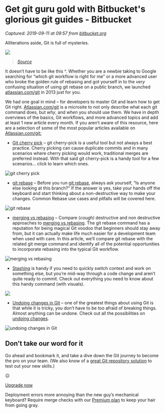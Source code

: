 # Get git guru gold with Bitbucket's glorious git guides - Bitbucket

_Captured: 2019-09-11 at 09:57 from [bitbucket.org](https://bitbucket.org/blog/get-git-guru-gold-with-bitbuckets-glorious-git-guides?utm_source=newsletter-email&utm_medium=email&utm_campaign=September2019-BB-digest_EML-5058&jobid=104290679&subid=1476803159)_

Alliterations aside, Git is full of mysteries. 

![](https://rlmr51w5rw3n7zek1m7tizzg-wpengine.netdna-ssl.com/wp-content/uploads/2019/07/git_2x.png)

> _[Source](https://xkcd.com/1597/)_

It doesn’t have to be like this ^. Whether you are a newbie taking to Google searching for “which git workflow is right for me” or a more advanced user who broke the golden rule of rebasing and got yourself in to the _very_ confusing situation of using git rebase on a public branch, we launched [atlassian.com/git](http://atlassian.com/git) in 2013 just for you.

We had one goal in mind – for developers to master Git and learn how to get Git right. [Atlassian.com/git](http://atlassian.com/git) is a microsite to not only describe what each git command does, but _why_, and _when_ you should use them. We have in depth overviews of the basics, Git workflows, and more advanced topics and add at least 1 new article every month. If you aren’t aware of this resource, here are a selection of some of the most popular articles available on [Atlassian.com/git:](http://atlassian.com/git:)

  * [Git cherry pick](https://www.atlassian.com/git/tutorials/cherry-pick) – git cherry-pick is a useful tool but not always a best practice. Cherry picking can cause duplicate commits and in many scenarios where cherry picking would work, traditional merges are preferred instead. With that said git cherry-pick is a handy tool for a few scenarios… click to learn which ones.

![git cherry pick](https://rlmr51w5rw3n7zek1m7tizzg-wpengine.netdna-ssl.com/wp-content/uploads/2019/07/git-cherry-pick-illo.png)

  * [git rebase](https://www.atlassian.com/git/tutorials/rewriting-history/git-rebase) – Before you run [git rebase](https://www.atlassian.com/git/tutorials/rewriting-history/git-rebase), always ask yourself, “Is anyone else looking at this branch?” If the answer is yes, take your hands off the keyboard and start thinking about a non-destructive way to make your changes. Common Rebase use cases and pitfalls will be covered here.

![git rebase](https://rlmr51w5rw3n7zek1m7tizzg-wpengine.netdna-ssl.com/wp-content/uploads/2019/07/02.png)

  * [merging vs rebasing](https://www.atlassian.com/git/tutorials/merging-vs-rebasing) – Compare (_cough)_ destructive and non destructive approaches to [merging vs rebasing](https://www.atlassian.com/git/tutorials/merging-vs-rebasing). The git rebase command has a reputation for being magical Git voodoo that beginners should stay away from, but it can actually make life much easier for a development team when used with care. In this article, we’ll compare git rebase with the related git merge command and identify all of the potential opportunities to incorporate rebasing into the typical Git workflow.

![merging vs rebasing](https://rlmr51w5rw3n7zek1m7tizzg-wpengine.netdna-ssl.com/wp-content/uploads/2019/07/Czu_Nm8XUAEK_qo.jpg)

  * [Stashing](https://www.atlassian.com/git/tutorials/saving-changes/git-stash) is handy if you need to quickly switch context and work on something else, but you’re mid-way through a code change and aren’t quite ready to commit. Check out everything you need to know about this handy command (with visuals). 

![](https://rlmr51w5rw3n7zek1m7tizzg-wpengine.netdna-ssl.com/wp-content/uploads/2019/07/03.png)

  * [Undoing changes in Git](https://www.atlassian.com/git/tutorials/undoing-changes) – one of the greatest things about using Git is that while it is tricky, you don’t have to be too afraid of breaking things. Almost anything can be undone. Check out all the possibilities on [undoing changes](https://www.atlassian.com/git/tutorials/undoing-changes).

![undoing changes in Git](https://rlmr51w5rw3n7zek1m7tizzg-wpengine.netdna-ssl.com/wp-content/uploads/2019/07/01.png)

## Don’t take our word for it

Go ahead and bookmark it, and take a dive down the Git journey to become the pro on your team. (We also know of a [great Git repository solution](https://bitbucket.org/account/signup/) to test out your new skills.) 

😉

[Upgrade now](https://bitbucket.org/account/admin/plans/?utm_source=blog&utm_medium=bitbucketblog&utm_campaign=BBCpremiumuplift&utm_content=”DeploymentPermissionsUpdate)

Deployment errors more annoying than the new guy’s mechanical keyboard? Require merge checks with our [Premium plan](https://bitbucket.org/account/admin/plans/) to keep your hair from going gray.
